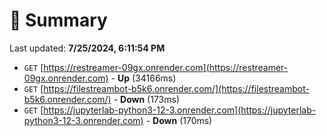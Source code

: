 # 📖 Summary
Last updated: **7/25/2024, 6:11:54 PM**

- `GET` [https://restreamer-09gx.onrender.com](https://restreamer-09gx.onrender.com) - **Up** (34166ms)
- `GET` [https://filestreambot-b5k6.onrender.com/](https://filestreambot-b5k6.onrender.com/) - **Down** (173ms)
- `GET` [https://jupyterlab-python3-12-3.onrender.com](https://jupyterlab-python3-12-3.onrender.com) - **Down** (170ms)
